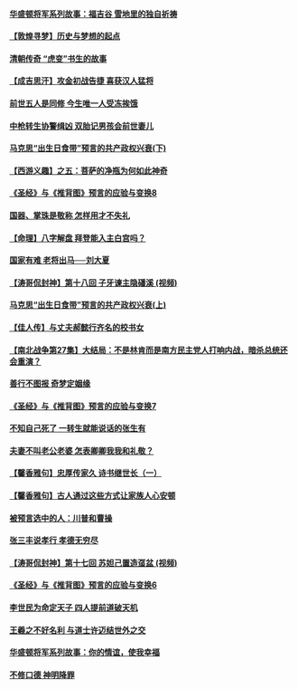 #### [华盛顿将军系列故事：福吉谷 雪地里的独自祈祷](../pages/prog647/a102987695.md) 
#### [【敦煌寻梦】历史与梦想的起点](../pages/prog647/a102986723.md) 
#### [清朝传奇 “虎变”书生的故事](../pages/prog647/a102986712.md) 
#### [【成吉思汗】攻金初战告捷 喜获汉人猛将](../pages/prog647/a102986206.md) 
#### [前世五人是同修 今生唯一人受冻挨饿](../pages/prog647/a102985997.md) 
#### [中枪转生协警缉凶 双胎记男孩会前世妻儿](../pages/prog647/a102985987.md) 
#### [马克思“出生日食带”预言的共产政权兴衰(下)](../pages/prog647/a102985070.md) 
#### [【西游义趣】之五：菩萨的净瓶为何如此神奇](../pages/prog647/a102984482.md) 
#### [《圣经》与《推背图》预言的应验与变换8](../pages/prog647/a102984201.md) 
#### [国器、掌珠是敬称 怎样用才不失礼](../pages/prog647/a102984150.md) 
#### [【命理】八字解盘 拜登能入主白宫吗？](../pages/prog647/a102983335.md) 
#### [国家有难 老将出马──刘大夏](../pages/prog647/a102983324.md) 
#### [【涛哥侃封神】第十八回 子牙谏主隐磻溪 (视频)](../pages/prog647/a102982858.md) 
#### [马克思“出生日食带”预言的共产政权兴衰(上)](../pages/prog647/a102982625.md) 
#### [【佳人传】与丈夫郝懿行齐名的校书女](../pages/prog647/a102982618.md) 
#### [【南北战争第27集】大结局：不是林肯而是南方民主党人打响内战，暗杀总统还会重演？](../pages/prog647/a102981474.md) 
#### [善行不图报 奇梦定姻缘](../pages/prog647/a102981309.md) 
#### [《圣经》与《推背图》预言的应验与变换7](../pages/prog647/a102981298.md) 
#### [不知自己死了 一转生就能说话的张生有](../pages/prog647/a102981122.md) 
#### [夫妻不叫老公老婆 怎表卿卿我我和礼敬？](../pages/prog647/a102981097.md) 
#### [【馨香雅句】忠厚传家久 诗书继世长（一）](../pages/prog647/a102980380.md) 
#### [【馨香雅句】古人通过这些方式让家族人心安顿](../pages/prog647/a102980372.md) 
#### [被预言选中的人：川普和曹操](../pages/prog647/a102979607.md) 
#### [张三丰说孝行 孝德无穷尽](../pages/prog647/a102979603.md) 
#### [【涛哥侃封神】第十七回 苏妲己置造虿盆 (视频)](../pages/prog647/a102978102.md) 
#### [《圣经》与《推背图》预言的应验与变换6](../pages/prog647/a102978676.md) 
#### [李世民为命定天子 四人提前道破天机](../pages/prog647/a102978644.md) 
#### [王羲之不好名利 与道士许迈结世外之交](../pages/prog647/a102977771.md) 
#### [华盛顿将军系列故事：你的情谊，使我幸福](../pages/prog647/a102977769.md) 
#### [不修口德 神明降罪](../pages/prog647/a102977046.md) 
